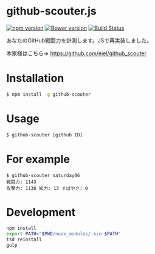 github-scouter.js
=================
[![npm version](https://badge.fury.io/js/github-scouter.svg)](http://badge.fury.io/js/github-scouter)
[![Bower version](https://badge.fury.io/bo/github-scouter.svg)](http://badge.fury.io/bo/github-scouter)
[![Build Status](https://travis-ci.org/saturday06/github-scouter.js.png?branch=master)](https://travis-ci.org/saturday06/github-scouter.js)

あなたのGitHub戦闘力を計測します。JSで再実装しました。

本家様はこちら⇒ https://github.com/eiel/github_scouter

# Installation

```sh
$ npm install -g github-scouter
```

# Usage

```sh
$ github-scouter [github ID]
```

# For example

```
$ github-scouter saturday06
戦闘力: 1143
攻撃力: 1130 知力: 13 すばやさ: 0
```

# Development

```sh
npm install
export PATH="$PWD/node_modules/.bin:$PATH"
tsd reinstall
gulp
```
